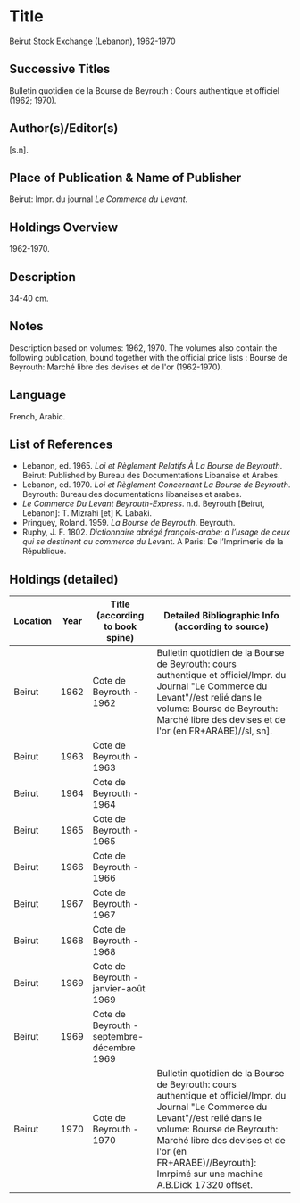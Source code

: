 # Title
Beirut Stock Exchange (Lebanon), 1962-1970

## Successive Titles
Bulletin quotidien de la Bourse de Beyrouth : Cours authentique et officiel (1962; 1970).  

## Author(s)/Editor(s)
[s.n]. 

## Place of Publication & Name of Publisher
Beirut: Impr. du journal *Le Commerce du Levant*.

## Holdings Overview
1962-1970.

## Description
34-40 cm.

## Notes
Description based on volumes: 1962, 1970. The volumes also contain the following publication, bound together with the official price lists : Bourse de Beyrouth: Marché libre des devises et de l'or (1962-1970).

## Language
French, Arabic.

## List of References
* Lebanon, ed. 1965. *Loi et Règlement Relatifs À La Bourse de Beyrouth*. Beirut: Published by Bureau des Documentations Libanaise et Arabes.
* Lebanon, ed. 1970. *Loi et Règlement Concernant La Bourse de Beyrouth*. Beyrouth: Bureau des documentations libanaises et arabes.
* *Le Commerce Du Levant Beyrouth-Express*. n.d. Beyrouth [Beirut, Lebanon]: T. Mizrahi [et] K. Labaki.
* Pringuey, Roland. 1959. *La Bourse de Beyrouth*. Beyrouth.
* Ruphy, J. F. 1802. *Dictionnaire abrégé françois-arabe: a l’usage de ceux qui se destinent au commerce du Lev*ant. A Paris: De l’Imprimerie de la République.

## Holdings (detailed)

| Location | Year | Title (according to book spine)            | Detailed Bibliographic Info (according to source)                                                                                                                                                                                                                               |
|----------|------|--------------------------------------------|---------------------------------------------------------------------------------------------------------------------------------------------------------------------------------------------------------------------------------------------------------------------------------|
| Beirut   | 1962 | Cote de Beyrouth - 1962                    | Bulletin quotidien de la Bourse de Beyrouth: cours authentique et officiel/Impr. du Journal "Le Commerce du Levant"//est relié dans le volume: Bourse de Beyrouth: Marché libre des devises et de l'or (en FR+ARABE)//sl, sn].                                                  |
| Beirut   | 1963 | Cote de Beyrouth - 1963                    |                                                                                                                                                                                                                                                                                 |
| Beirut   | 1964 | Cote de Beyrouth - 1964                    |                                                                                                                                                                                                                                                                                 |
| Beirut   | 1965 | Cote de Beyrouth - 1965                    |                                                                                                                                                                                                                                                                                 |
| Beirut   | 1966 | Cote de Beyrouth - 1966                    |                                                                                                                                                                                                                                                                                 |
| Beirut   | 1967 | Cote de Beyrouth - 1967                    |                                                                                                                                                                                                                                                                                 |
| Beirut   | 1968 | Cote de Beyrouth - 1968                    |                                                                                                                                                                                                                                                                                 |
| Beirut   | 1969 | Cote de Beyrouth - janvier-août 1969       |                                                                                                                                                                                                                                                                                 |
| Beirut   | 1969 | Cote de Beyrouth - septembre-décembre 1969 |                                                                                                                                                                                                                                                                                 |
| Beirut   | 1970 | Cote de Beyrouth - 1970                    | Bulletin quotidien de la Bourse de Beyrouth: cours authentique et officiel/Impr. du Journal "Le Commerce du Levant"//est relié dans le volume: Bourse de Beyrouth: Marché libre des devises et de l'or (en FR+ARABE)//Beyrouth]: Imrpimé sur une machine A.B.Dick 17320 offset. |
